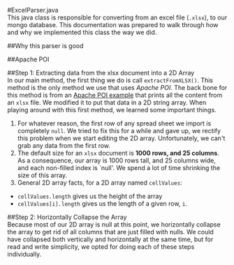 #ExcelParser.java  
This java class is responsible for converting from an excel file (`.xlsx`),
to our mongo database. This documentation was prepared to walk through how and why we implemented this class the way we did.   

##Why this parser is good  

##Apache POI

##Step 1: Extracting data from the xlsx document into a 2D Array  
In our main method, the first thing we do is call `extractFromXLSX()`.
This method is the only method we use that uses *Apache POI*.
The back bone for this method is from an [Apache POI example](http://www.mkyong.com/java/apache-poi-reading-and-writing-excel-file-in-java/) that prints all the content from an `xlsx` file.
We modified it to put that data in a 2D string array.
When playing around with this first method, we learned some important things.   
1. For whatever reason, the first row of any spread sheet we import is completely `null`.
We tried to fix this for a while and gave up, we rectify this problem when we start editing the 2D array.
Unfortunately, we can't grab any data from the first row. 
2. The default size for an `xlsx` document is **1000 rows, and 25 columns**.
As a consequence, our array is 1000 rows tall, and 25 columns wide, and each non-filled index is `null'.
We spend a lot of time shrinking the size of this array.  
3. General 2D array facts, for a 2D array named `cellValues`:    
  * `cellValues.length` gives us the height of the array   
  * `cellValues[i].length` gives us the length of a given row, `i`.  

##Step 2: Horizontally Collapse the Array  
Because most of our 2D array is null at this point, we horizontally collapse the array to get rid of all columns that are just filled with nulls. We could have collapsed both vertically and horizontally at the same time, but for read and write simplicity, we opted for doing each of these steps individually.
